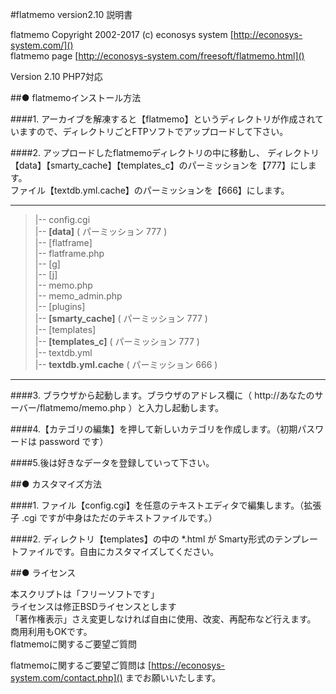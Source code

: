 
#flatmemo version2.10 説明書

flatmemo Copyright 2002-2017 (c) econosys system [http://econosys-system.com/]()  
flatmemo page [http://econosys-system.com/freesoft/flatmemo.html]()  

Version  2.10 PHP7対応

##● flatmemoインストール方法

####1. アーカイブを解凍すると【flatmemo】というディレクトリが作成されていますので、ディレクトリごとFTPソフトでアップロードして下さい。

####2. アップロードしたflatmemoディレクトリの中に移動し、
ディレクトリ【data】【smarty_cache】【templates_c】のパーミッションを【777】にします。  
ファイル【textdb.yml.cache】のパーミッションを【666】にします。  

-----

>  |-- config.cgi  
>  |-- **[data]**						( パーミッション 777 )  
>  |-- [flatframe]  
>  |-- flatframe.php  
>  |-- [g]  
>  |-- [j]  
>  |-- memo.php  
>  |-- memo_admin.php  
>  |-- [plugins]  
>  |-- **[smarty_cache]**				( パーミッション 777 )  
>  |-- [templates]  
>  |-- **[templates_c]**				( パーミッション 777 )  
>  |-- textdb.yml  
>  |-- **textdb.yml.cache**				( パーミッション 666 )  

-----



####3. ブラウザから起動します。ブラウザのアドレス欄に（ http://あなたのサーバー/flatmemo/memo.php ）と入力し起動します。

####4.【カテゴリの編集】を押して新しいカテゴリを作成します。（初期パスワードは password です）

####5.後は好きなデータを登録していって下さい。

##● カスタマイズ方法

####1. ファイル【config.cgi】を任意のテキストエディタで編集します。（拡張子 .cgi ですが中身はただのテキストファイルです。）

####2. ディレクトリ【templates】の中の *.html が Smarty形式のテンプレートファイルです。自由にカスタマイズしてください。

##● ライセンス

本スクリプトは「フリーソフトです」  
ライセンスは修正BSDライセンスとします  
「著作権表示」さえ変更しなければ自由に使用、改変、再配布など行えます。  
商用利用もOKです。  
flatmemoに関するご要望ご質問  
  
flatmemoに関するご要望ご質問は [https://econosys-system.com/contact.php]()
までお願いいたします。
 
